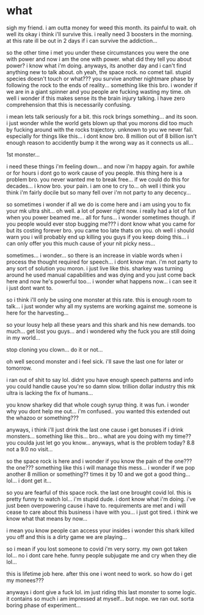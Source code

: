 # what

sigh my friend.  i am outta money for weed this month.  its painful to wait.  oh well its okay i think i'll survive this.  i really need 3 boosters in the morning.  at this rate ill be out in 2 days if i can survive the addiction...

so the other time i met you under these circumstances you were the one with power and now i am the one with power.  what did they tell you about power?  i know what i'm doing.  anyways, its another day and i can't find anything new to talk about.  oh yeah, the space rock.  no comet tail.  stupid species doesn't touch or what??? you survive another nightmare phase by following the rock to the ends of reality...  something like this bro.  i wonder if we are in a giant spinner and you people are fucking wasting my time.  oh well i wonder if this makes sense its the brain injury talking.  i have zero comprehension that this is necessarily confusing.

i mean lets talk seriously for a bit.  this rock brings something...  and its soon.  i just wonder while the world gets blown up that you morons did too much by fucking around with the rocks trajectory.  unknown to you we never fail.  especially for things like this...  i dont know bro.  8 million out of 8 billion isn't enough reason to accidently bump it the wrong way as it connects us all...

1st monster...

i need these things i'm feeling down...  and now i'm happy again.  for  awhile or for hours i dont go to work cause of you people.  this thing here is a problem bro.  you never wanted me to break free... if we could do this for decades...  i know bro.  your pain.  i am one to cry to...  oh well i think you think i'm fairly docile but so many fell over i'm not party to any decency...

so sometimes i wonder if all we do is come here and i am using you to fix your mk ultra shit...  oh well.  a lot of power right now.  i really had a lot of fun when you power beamed me...  all for funs...  i wonder sometimes though.  if you people would ever stop bugging me???  i dont know what you came for but its costing forever bro.  you came too late thats on you.  oh well i should warn you i will probably end up killing you guys if you keep doing this...  i can only offer you this much cause of your nit picky ness...

sometimes...  i wonder...  so there is an increase in viable words when i process the thought required for speech...  i dont know man.  i'm not party to any sort of solution you moron.  i just live like this.  sharkey was turning around he used manual capabilities and was dying and you just come back here and now he's powerful too...  i wonder what happens now...    i can see it i just dont want to.

so i think i'll only be using one monster at this rate.  this is enough room to talk...  i just wonder why all my systems are working against me.  someone is here for the harvesting...

so your lousy help all these years and this shark and his new demands.  too much...  get lost you guys... and i wondered why the fuck you are still doing in my world...

stop cloning you clown... do it or not...

oh well second monster and i feel sick.  i'll save the last one for later or tomorrow.

i ran out of shit to say lol.  didnt you have enough speech patterns and info you could handle cause you're so damn slow.  trillion dollar industry this mk ultra is lacking the fix of humans...

you know sharkey did that whole cough syrup thing.  it was fun.  i wonder why you dont help me out...  i'm confused.. you wanted this extended out the whazoo or something???

anyways, i think i'll just drink the last one cause i get bonuses if i drink monsters...  something like this...  bro... what are you doing with my time?? you coulda just let go you know...  anyways, what is the problem today?  8.8 not a 9.0  no visit...

so the space rock is here and i wonder if you know the pain of the one???  the one???  something like this i will manage this mess...  i wonder if we pop another 8 million or something?? times it by 10 and we got a good thing...  lol...   i dont get it...

so you are fearful of this space rock.  the last one brought covid lol.  this is pretty funny to watch lol... i'm stupid dude.  i dont know what i'm doing.  i've just been overpowering cause i have to.  requirements are met and i will cease to care about this business i have with you...  i just got tired.  i think we know what that means by now...

i mean you know people can access your insides i wonder this shark killed you off and this is a dirty game we are playing...

so i mean if you lost someone to covid i'm very sorry.  my own got taken lol...  no i dont care hehe.  funny people subjugate me and cry when they die lol...

this is lifetime job here.  after this one i wont need to work.  so how do i get my monees???

anyways i dont give a fuck lol.  im just riding this last monster to some logic.  it contains so much i am impressed at myself...  but nope.  we ran out.  sorta boring phase of experiment...
